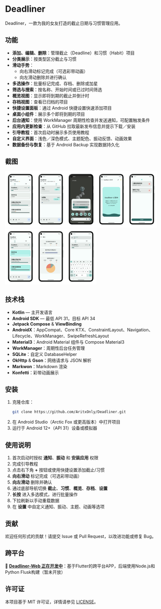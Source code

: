 # Deadliner

Deadliner，一款为我的女友打造的截止日期与习惯管理应用。

## 功能

- **添加、编辑、删除**：管理截止（Deadline）和习惯（Habit）项目
- **分类展示**：按类型区分截止与习惯
- **滑动手势**：
  - 向右滑动标记完成（可选彩带动画）
  - 向左滑动删除并进行确认
- **多选操作**：批量标记完成、存档、删除或加星
- **筛选与搜索**：按名称、开始时间或已过时间筛选
- **概览视图**：显示即将到期的截止并倒计时
- **存档视图**：查看已归档的项目
- **快捷设置面板**：通过 Android 快捷设置快速添加项目
- **桌面小组件**：展示多个即将到期的项目
- **后台通知**：使用 WorkManager 周期性检查并发送通知，可配置触发条件
- **应用内更新检查**：从 GitHub 拉取最新发布信息并提示下载／安装
- **引导教程**：首次启动时展示多页使用教程
- **自定义界面**：浅色／深色模式、主题配色、振动反馈、动画效果
- **数据备份与恢复**：基于 Android Backup 实现数据持久化

## 截图

<img src="./assets/pixel5_home.png" alt="概览" style="zoom:18%;" /><img src="./assets/pixel5_habit.png" style="zoom:18%;" /><img src="./assets/pixel5_widget.png" style="zoom:18%;" /><img src="./assets/pixel5_detail.png" style="zoom:18%;" /><img src="./assets/pixel5_archive.png" style="zoom:18%;" /><img src="./assets/pixel5_multiselect.png" style="zoom:18%;" /><img src="./assets/pixel5_overview.png" style="zoom:18%;" /><img src="./assets/pixel5_search.png" style="zoom:18%;" />

## 技术栈

- **Kotlin** — 主开发语言
- **Android SDK** — 最低 API 31，目标 API 34
- **Jetpack Compose** & **ViewBinding**
- **AndroidX**：AppCompat、Core KTX、ConstraintLayout、Navigation、Lifecycle、WorkManager、SwipeRefreshLayout
- **Material3**：Android Material 组件与 Compose Material3
- **WorkManager**：周期性后台任务管理
- **SQLite**：自定义 DatabaseHelper
- **OkHttp** & **Gson**：网络请求与 JSON 解析
- **Markwon**：Markdown 渲染
- **Konfetti**：彩带动画展示

## 安装

1. 克隆仓库：
   ```bash
   git clone https://github.com/AritxOnly/Deadliner.git
   ```
2. 在 Android Studio（Arctic Fox 或更高版本）中打开项目
3. 运行于 Android 12+（API 31）设备或模拟器

## 使用说明

1. 首次启动时授权 **通知**、**振动** 和 **安装应用** 权限
2. 完成引导教程
3. 点击右下角 **+** 按钮或使用快捷设置添加截止/习惯
4. **向右滑动** 标记完成（可选彩带动画）
5. **向左滑动** 删除并确认
6. 通过底部导航切换 **截止**、**习惯**、**概览**、**存档**、**设置**
7. **长按** 进入多选模式，进行批量操作
8. 下拉刷新以手动重载数据
9. 在 **设置** 中自定义通知、振动、主题、动画等选项

## 贡献

欢迎任何形式的贡献！请提交 Issue 或 Pull Request，以改进功能或修复 Bug。

## 跨平台

🚀 [**Deadliner-Web 正在开发中**](https://github.com/AritxOnly/Deadliner-Web)：基于Flutter的跨平台APP，后端使用Node.js和Python Flusk构建（暂未开放）

## 许可证

本项目基于 MIT 许可证，详情请参见 [LICENSE](LICENSE)。
